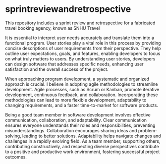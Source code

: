 # sprintreviewandretrospective
This repository includes a sprint review and retrospective for a fabricated travel booking agency, known as SNHU Travel


It is essential to interpret user needs accurately and translate them into a functional program. User stories play a vital role in this process by providing concise descriptions of user requirements from their perspective. They help outline user expectations, goals, and features, enabling developers to focus on what truly matters to users. By understanding user stories, developers can design software that addresses specific needs, enhancing user satisfaction and the overall success of the project.

When approaching program development, a systematic and organized approach is crucial. I believe in adopting agile methodologies to streamline development. Agile processes, such as Scrum or Kanban, promote iterative development, continuous feedback, and collaboration. Incorporating these methodologies can lead to more flexible development, adaptability to changing requirements, and a faster time-to-market for software products.

Being a good team member in software development involves effective communication, collaboration, and adaptability. Clear communication ensures everyone understands their roles and responsibilities, preventing misunderstandings. Collaboration encourages sharing ideas and problem-solving, leading to better solutions. Adaptability helps navigate changes and challenges in a rapidly evolving field. As a team member, supporting others, contributing constructively, and respecting diverse perspectives contribute to a positive and productive work environment, fostering successful project outcomes.

